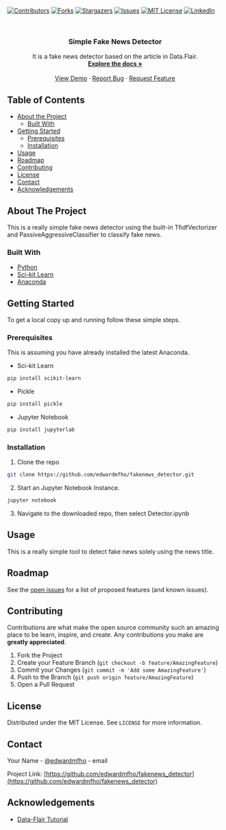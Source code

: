 <!--
*** Thanks for checking out this README Template. If you have a suggestion that would
*** make this better, please fork the repo and create a pull request or simply open
*** an issue with the tag "enhancement".
*** Thanks again! Now go create something AMAZING! :D
***
***
***
*** To avoid retyping too much info. Do a search and replace for the following:
*** github_username, repo, twitter_handle, email
-->





<!-- PROJECT SHIELDS -->
<!--
*** I'm using markdown "reference style" links for readability.
*** Reference links are enclosed in brackets [ ] instead of parentheses ( ).
*** See the bottom of this document for the declaration of the reference variables
*** for contributors-url, forks-url, etc. This is an optional, concise syntax you may use.
*** https://www.markdownguide.org/basic-syntax/#reference-style-links
-->
[![Contributors][contributors-shield]][contributors-url]
[![Forks][forks-shield]][forks-url]
[![Stargazers][stars-shield]][stars-url]
[![Issues][issues-shield]][issues-url]
[![MIT License][license-shield]][license-url]
[![LinkedIn][linkedin-shield]][linkedin-url]



<!-- PROJECT LOGO -->
<br />
<p align="center">

  <h3 align="center">Simple Fake News Detector</h3>

  <p align="center">
    It is a fake news detector based on the article in Data.Flair. 
    <br />
    <a href="https://github.com/edwardmfho/repo"><strong>Explore the docs »</strong></a>
    <br />
    <br />
    <a href="https://github.com/edwardmfho/repo">View Demo</a>
    ·
    <a href="https://github.com/edwardmfho/repo/issues">Report Bug</a>
    ·
    <a href="https://github.com/edwardmfho/repo/issues">Request Feature</a>
  </p>
</p>



<!-- TABLE OF CONTENTS -->
## Table of Contents

* [About the Project](#about-the-project)
  * [Built With](#built-with)
* [Getting Started](#getting-started)
  * [Prerequisites](#prerequisites)
  * [Installation](#installation)
* [Usage](#usage)
* [Roadmap](#roadmap)
* [Contributing](#contributing)
* [License](#license)
* [Contact](#contact)
* [Acknowledgements](#acknowledgements)



<!-- ABOUT THE PROJECT -->
## About The Project

This is a really simple fake news detector using the built-in TfidfVectorizer
and PassiveAggressiveClassifier to classify fake news. 

### Built With

* [Python](http://python.org/)
* [Sci-kit Learn](https://scikit-learn.org/)
* [Anaconda](https://anaconda.org/)

<!-- GETTING STARTED -->
## Getting Started

To get a local copy up and running follow these simple steps.

### Prerequisites

This is assuming you have already installed the latest Anaconda.

* Sci-kit Learn
```sh
pip install scikit-learn
```
* Pickle
```sh
pip install pickle
```

* Jupyter Notebook
```sh
pip install jupyterlab
```

### Installation
 
1. Clone the repo
```sh
git clone https://github.com/edwardmfho/fakenews_detector.git
```
2. Start an Jupyter Notebook Instance.
```sh
jupyter notebook
```
3. Navigate to the downloaded repo, then select Detector.ipynb


<!-- USAGE EXAMPLES -->
## Usage

This is a really simple tool to detect fake news solely using the news title.



<!-- ROADMAP -->
## Roadmap

See the [open issues](https://github.com/github_username/repo/issues) for a list of proposed features (and known issues).



<!-- CONTRIBUTING -->
## Contributing

Contributions are what make the open source community such an amazing place to be learn, inspire, and create. Any contributions you make are **greatly appreciated**.

1. Fork the Project
2. Create your Feature Branch (`git checkout -b feature/AmazingFeature`)
3. Commit your Changes (`git commit -m 'Add some AmazingFeature'`)
4. Push to the Branch (`git push origin feature/AmazingFeature`)
5. Open a Pull Request



<!-- LICENSE -->
## License

Distributed under the MIT License. See `LICENSE` for more information.



<!-- CONTACT -->
## Contact

Your Name - [@edwardmfho](https://twitter.com/edwardmfho) - email

Project Link: [https://github.com/edwardmfho/fakenews_detector](https://github.com/edwardmfho/fakenews_detector)



<!-- ACKNOWLEDGEMENTS -->
## Acknowledgements

* [Data-Flair Tutorial](https://data-flair.training/blogs/advanced-python-project-detecting-fake-news/)





<!-- MARKDOWN LINKS & IMAGES -->
<!-- https://www.markdownguide.org/basic-syntax/#reference-style-links -->
[contributors-shield]: https://img.shields.io/github/contributors/edwardmfho/Best-README-Template.svg?style=flat-square
[contributors-url]: https://github.com/edwardmfho/fakenews_detector/graphs/contributors
[forks-shield]: https://img.shields.io/github/forks/edwardmfho/Best-README-Template.svg?style=flat-square
[forks-url]: https://github.com/edwardmfho/fakenews_detector/network/members
[stars-shield]: https://img.shields.io/github/stars/edwardmfho/Best-README-Template.svg?style=flat-square
[stars-url]: https://github.com/edwardmfho/fakenews_detector/stargazers
[issues-shield]: https://img.shields.io/github/issues/edwardmfho/Best-README-Template.svg?style=flat-square
[issues-url]: https://github.com/edwardmfho/fakenews_detector/issues
[license-shield]: https://img.shields.io/github/license/edwardmfho/Best-README-Template.svg?style=flat-square
[license-url]: https://github.com/edwardmfho/fakenews_detector/blob/master/LICENSE.txt
[linkedin-shield]: https://img.shields.io/badge/-LinkedIn-black.svg?style=flat-square&logo=linkedin&colorB=555
[linkedin-url]: https://linkedin.com/in/mfhohk
[product-screenshot]: images/screenshot.png
